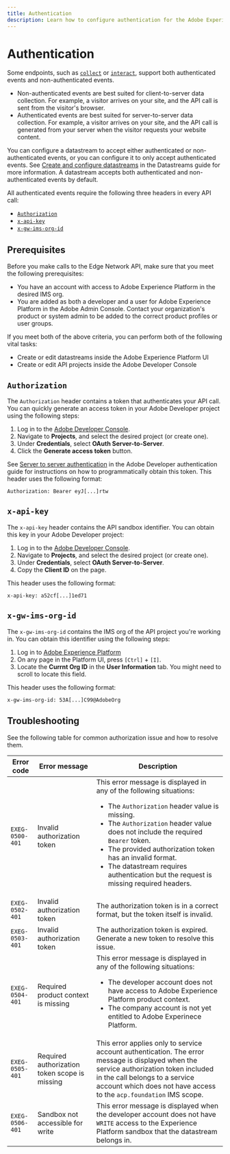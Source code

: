 ```yaml
---
title: Authentication
description: Learn how to configure authentication for the Adobe Experience Platform Edge Network API.
---
```

# Authentication

Some endpoints, such as [`collect`](../endpoints/collect/index.md) or [`interact`](../endpoints/interact/index.md), support both authenticated events and non-authenticated events.

* Non-authenticated events are best suited for client-to-server data collection. For example, a visitor arrives on your site, and the API call is sent from the visitor's browser.
* Authenticated events are best suited for server-to-server data collection. For example, a visitor arrives on your site, and the API call is generated from your server when the visitor requests your website content.

You can configure a datastream to accept either authenticated or non-authenticated events, or you can configure it to only accept authenticated events. See [Create and configure datastreams](https://experienceleague.adobe.com/en/docs/experience-platform/datastreams/configure#@advanced-options) in the Datastreams guide for more information. A datastream accepts both authenticated and non-authenticated events by default.

All authenticated events require the following three headers in every API call:

* [`Authorization`](#authorization)
* [`x-api-key`](#x-api-key)
* [`x-gw-ims-org-id`](#x-gw-ims-org-id)

## Prerequisites

Before you make calls to the Edge Network API, make sure that you meet the following prerequisites:

* You have an account with access to Adobe Experience Platform in the desired IMS org.
* You are added as both a developer and a user for Adobe Experience Platform in the Adobe Admin Console. Contact your organization's product or system admin to be added to the correct product profiles or user groups.

If you meet both of the above criteria, you can perform both of the following vital tasks:

* Create or edit datastreams inside the Adobe Experience Platform UI
* Create or edit API projects inside the Adobe Developer Console

## `Authorization`

The `Authorization` header contains a token that authenticates your API call. You can quickly generate an access token in your Adobe Developer project using the following steps:

1. Log in to the [Adobe Developer Console](https://developer.adobe.com/console).
1. Navigate to **Projects**, and select the desired project (or create one).
1. Under **Credentials**, select **OAuth Server-to-Server**.
1. Click the **Generate access token** button.

See [Server to server authentication](https://developer.adobe.com/developer-console/docs/guides/authentication/ServerToServerAuthentication/) in the Adobe Developer authentication guide for instructions on how to programmatically obtain this token. This header uses the following format:

`Authorization: Bearer eyJ[...]rtw`

## `x-api-key`

The `x-api-key` header contains the API sandbox identifier. You can obtain this key in your Adobe Developer project:

1. Log in to the [Adobe Developer Console](https://developer.adobe.com/console).
1. Navigate to **Projects**, and select the desired project (or create one).
1. Under **Credentials**, select **OAuth Server-to-Server**.
1. Copy the **Client ID** on the page.

This header uses the following format:

`x-api-key: a52cf[...]1ed71`

## `x-gw-ims-org-id`

The `x-gw-ims-org-id` contains the IMS org of the API project you're working in. You can obtain this identifier using the following steps:

1. Log in to [Adobe Experience Platform](https://platform.adobe.com)
1. On any page in the Platform UI, press `[Ctrl]` + `[I]`.
1. Locate the **Currnt Org ID** in the **User Information** tab. You might need to scroll to locate this field.

This header uses the following format:

`x-gw-ims-org-id: 53A[...]C99@AdobeOrg`

## Troubleshooting

See the following table for common authorization issue and how to resolve them.

| Error code | Error message | Description |
| --- | --- | --- |
| `EXEG-0500-401` | Invalid authorization token | This error message is displayed in any of the following situations:  <ul><li>The `Authorization` header value is missing.</li><li>The `Authorization` header value does not include the required `Bearer` token.</li><li>The provided authorization token has an invalid format.</li><li>The datastream requires authentication but the request is missing required headers.</li></ul> |
| `EXEG-0502-401` | Invalid authorization token | The authorization token is in a correct format, but the token itself is invalid. |
| `EXEG-0503-401` | Invalid authorization token | The authorization token is expired. Generate a new token to resolve this issue. |
| `EXEG-0504-401` | Required product context is missing | This error message is displayed in any of the following situations: <ul><li>The developer account does not have access to Adobe Experience Platform product context.</li><li>The company account is not yet entitled to Adobe Experinece Platform.</li></ul> |
| `EXEG-0505-401` | Required authorization token scope is missing | This error applies only to service account authentication. The error message is displayed when the service authorization token included in the call belongs to a service account which does not have access to the `acp.foundation` IMS scope.|
| `EXEG-0506-401` | Sandbox not accessible for write | This error message is displayed when the developer account does not have `WRITE` access to the Experience Platform sandbox that the datastream belongs in. |

